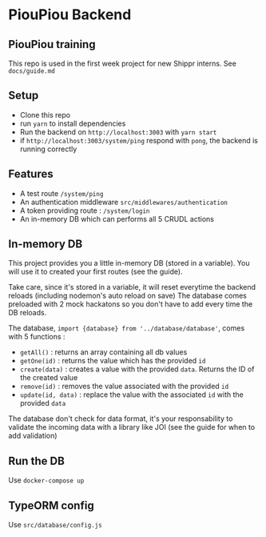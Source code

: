 # PiouPiou Backend

## PiouPiou training

This repo is used in the first week project for new Shippr interns. See `docs/guide.md`

## Setup
- Clone this repo
- run `yarn` to install dependencies
- Run the backend on `http://localhost:3003` with `yarn start`
- if `http://localhost:3003/system/ping` respond with `pong`, the backend is running correctly

## Features
- A test route `/system/ping`
- An authentication middleware `src/middlewares/authentication`
- A token providing route : `/system/login`
- An in-memory DB which can performs all 5 CRUDL actions

## In-memory DB
This project provides you a little in-memory DB (stored in a variable).
You will use it to created your first routes (see the guide).

Take care, since it's stored in a variable, it will reset everytime the backend reloads (including nodemon's auto reload on save)
The database comes preloaded with 2 mock hackatons so you don't have to add every time the DB reloads.

The database, `import {database} from '../database/database'`, comes with 5 functions :

- `getAll()` : returns an array containing all db values
- `getOne(id)` : returns the value which has the provided `id`
- `create(data)` : creates a value with the provided `data`. Returns the ID of the created value
- `remove(id)` : removes the value associated with the provided `id`
- `update(id, data)` : replace the value with the associated `id` with the provided `data`

The database don't check for data format, it's your responsability to validate the incoming data with a library like JOI (see the guide for when to add validation)

## Run the DB

Use `docker-compose up`

## TypeORM config

Use `src/database/config.js`
